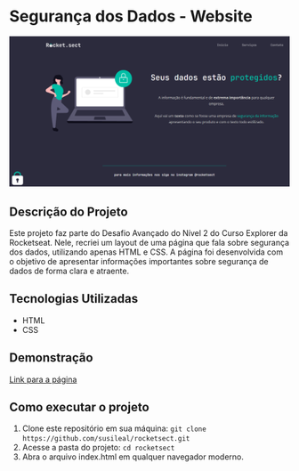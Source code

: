 # Segurança dos Dados - Website

![Segurança dos Dados](images/system.png)

## Descrição do Projeto

Este projeto faz parte do Desafio Avançado do Nível 2 do Curso Explorer da Rocketseat. Nele, recriei um layout de uma página que fala sobre segurança dos dados, utilizando apenas HTML e CSS. A página foi desenvolvida com o objetivo de apresentar informações importantes sobre segurança de dados de forma clara e atraente.

## Tecnologias Utilizadas
- HTML
- CSS

## Demonstração

[Link para a página](https://susileal.github.io/rocketsect/)


## Como executar o projeto

1. Clone este repositório em sua máquina: `git clone https://github.com/susileal/rocketsect.git`
2. Acesse a pasta do projeto: `cd rocketsect`
3. Abra o arquivo index.html em qualquer navegador moderno.
